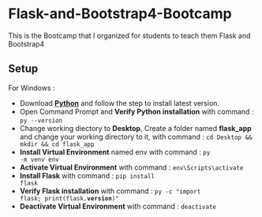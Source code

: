 # Flask-and-Bootstrap4-Bootcamp
This is the Bootcamp that I organized for students to teach them Flask and Bootstrap4

## Setup
For Windows : 
- Download <b><a href="https://www.python.org/downloads/">Python</a></b> and follow the step to install latest version.
- Open Command Prompt and <b>Verify Python installation</b> with command : <code>py --version</code>
- Change working diectory to <b>Desktop</b>, Create a folder named <b>flask_app</b> and change your working directory to it, with command : <code>cd Desktop && mkdir && cd flask_app</code>
- <b>Install Virtual Environment</b> named env with command : <code>py -m venv env</code>
- <b>Activate Virtual Environment</b> with command : <code>env\Scripts\activate</code>
- <b>Install Flask</b> with command : <code>pip install flask</code>
- <b>Verify Flask installation</b> with command : <code>py -c "import flask; print(flask.__version__)"</code>
- <b>Deactivate Virtual Environment</b> with command : <code>deactivate</code>
